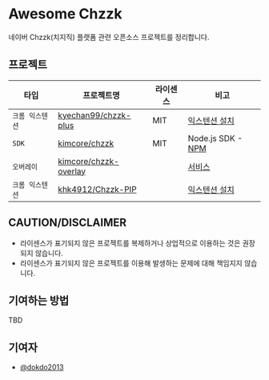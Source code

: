 # Awesome Chzzk
네이버 Chzzk(치지직) 플랫폼 관련 오픈소스 프로젝트를 정리합니다.

## 프로젝트
|타입|프로젝트명|라이센스|비고|
|---|---|---|---|
|`크롬 익스텐션`|[kyechan99/chzzk-plus](https://github.com/kyechan99/chzzk-plus)|MIT|[익스텐션 설치](https://chromewebstore.google.com/detail/chzzk-plus/miampiopgfpnimmggagljgbpmjmjdjia)|
|`SDK`|[kimcore/chzzk](https://github.com/kimcore/chzzk)|MIT|Node.js SDK - [NPM](https://www.npmjs.com/package/chzzk)|
|`오버레이`|[kimcore/chzzk-overlay](https://github.com/kimcore/chzzk-overlay)||[서비스](https://chzzk-overlay.vercel.app/)|
|`크롬 익스텐션`|[khk4912/Chzzk-PIP](https://github.com/khk4912/Chzzk-PIP)||[익스텐션 설치](https://chromewebstore.google.com/detail/chzzk-pip/gkgpbobdiaaodjbmgdankimklclnagio)|

## CAUTION/DISCLAIMER
- 라이센스가 표기되지 않은 프로젝트를 복제하거나 상업적으로 이용하는 것은 권장되지 않습니다.
- 라이센스가 표기되지 않은 프로젝트를 이용해 발생하는 문제에 대해 책임지지 않습니다.

## 기여하는 방법
TBD

## 기여자
- [@dokdo2013](https://github.com/dokdo2013)
